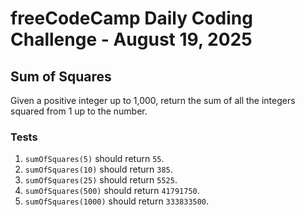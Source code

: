 # freeCodeCamp Daily Coding Challenge - August 19, 2025

## Sum of Squares

Given a positive integer up to 1,000, return the sum of all the integers squared from 1 up to the number.

### Tests
1. `sumOfSquares(5)` should return `55`.
2. `sumOfSquares(10)` should return `385`.
3. `sumOfSquares(25)` should return `5525`.
4. `sumOfSquares(500)` should return `41791750`.
5. `sumOfSquares(1000)` should return `333833500`.